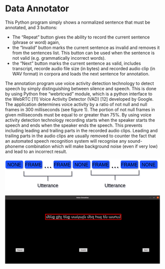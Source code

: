 # Data Annotator

This Python program simply shows a normalized sentence that must be annotated, and 3 buttons: 
  * The “Repeat” button gives the ability to record the current sentence (phrase or word) again, 
  * the “Invalid” button marks the current sentence as invalid and removes it from the sentences list. This button can be used when the sentence is not valid (e.g. grammatically incorrect words). 
  * the “Next” button marks the current sentence as valid, includes transcript, recorde audio file size (in bytes) and recorded audio clip (in WAV format) in corpora and loads the next sentence for annotation.

The annotation program use voice activity detection technology to detect speech by simply distinguishing between silence and speech. This is done by using Python free “webrtcvad” module, which is a python interface to the WebRTC [11] Voice Activity Detector (VAD) [12] developed by Google. The application determines voice activity by a ratio of not null and null frames in 300 milliseconds (see figure 1). The portion of not null frames in given milliseconds must be equal to or greater than 75%. By using voice activity detection technology recording starts when the speaker starts the speech and ends when the speaker ends the speech. This prevents including leading and trailing parts in the recorded audio clips. Leading and trailing parts in the audio clips are usually removed to counter the fact that an automated speech recognition system will recognise any sound-phoneme combination which will make background noise (even if very low) and lead to an incorrect result.

![alt text](https://github.com/Varuzhan97/Data_Annotator/blob/main/VAD.png)

![alt text](https://github.com/Varuzhan97/Data_Annotator/blob/main/interface.png)
